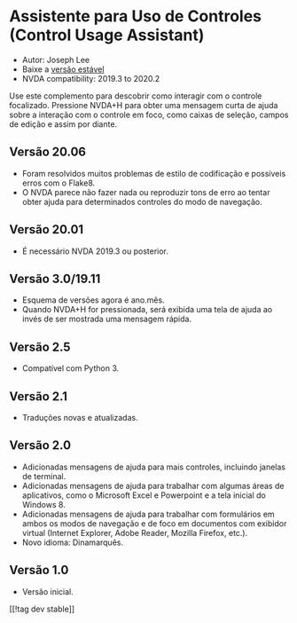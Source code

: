 # Assistente para Uso de Controles (Control Usage Assistant) #

* Autor: Joseph Lee
* Baixe a [versão estável][1]
* NVDA compatibility: 2019.3 to 2020.2

Use este complemento para descobrir como interagir com o controle
focalizado. Pressione NVDA+H para obter uma mensagem curta de ajuda sobre a
interação com o controle em foco, como caixas de seleção, campos de edição e
assim por diante.

## Versão 20.06

* Foram resolvidos muitos problemas de estilo de codificação e possíveis
  erros com o Flake8.
* O NVDA parece não fazer nada ou reproduzir tons de erro ao tentar obter
  ajuda para determinados controles do modo de navegação.

## Versão 20.01

* É necessário NVDA 2019.3 ou posterior.

## Versão 3.0/19.11

* Esquema de versões agora é ano.mês.
* Quando NVDA+H for pressionada, será exibida uma tela de ajuda ao invés de
  ser mostrada uma mensagem rápida.

## Versão 2.5

* Compatível com Python 3.

## Versão 2.1

* Traduções novas e atualizadas.

## Versão 2.0

* Adicionadas mensagens de ajuda para mais controles, incluindo janelas de
  terminal.
* Adicionadas mensagens de ajuda para trabalhar com algumas áreas de
  aplicativos, como o Microsoft Excel e Powerpoint e a tela inicial do
  Windows 8.
* Adicionadas mensagens de ajuda para trabalhar com formulários em ambos os
  modos de navegação e de foco em documentos com exibidor virtual (Internet
  Explorer, Adobe Reader, Mozilla Firefox, etc.).
* Novo idioma: Dinamarquês.

## Versão 1.0

* Versão inicial.

[[!tag dev stable]]

[1]: https://addons.nvda-project.org/files/get.php?file=cua

[2]: https://addons.nvda-project.org/files/get.php?file=cua-dev
